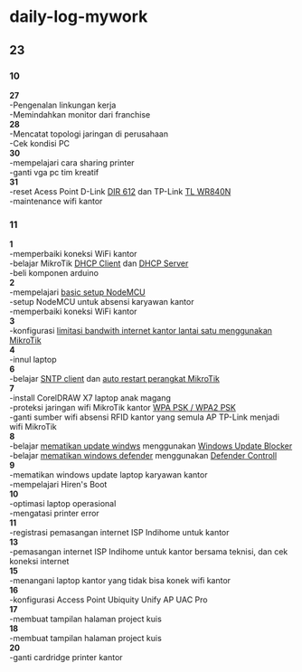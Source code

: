 # daily-log-mywork
## 23 <br />
### 10 <br />
**27** <br />
-Pengenalan linkungan kerja <br />
-Memindahkan monitor dari franchise <br />
**28** <br />
-Mencatat topologi jaringan di perusahaan <br />
-Cek kondisi PC <br />
**30** <br />
-mempelajari cara sharing printer <br />
-ganti vga pc tim kreatif <br />
**31** <br />
-reset Acess Point D-Link [DIR 612](https://www.youtube.com/watch?v=diqjpI4at-Q) dan TP-Link [TL WR840N](https://www.youtube.com/watch?v=AQDA5-KnuTg) <br />
-maintenance wifi kantor <br />
### 11 <br />
**1** <br />
-memperbaiki koneksi WiFi kantor <br />
-belajar MikroTik [DHCP Client](https://citraweb.com/artikel_lihat.php?id=122) dan [DHCP Server](https://citraweb.com/artikel_lihat.php?id=122) <br />
-beli komponen arduino <br />
**2** <br />
-mempelajari [basic setup NodeMCU](https://www.youtube.com/watch?v=qOWnx9sRb9c) <br />
-setup NodeMCU untuk absensi karyawan kantor <br />
-memperbaiki koneksi WiFi kantor <br />
**3** <br />
-konfigurasi [limitasi bandwith internet kantor lantai satu menggunakan MikroTik](https://citraweb.com/artikel_lihat.php?id=53) <br />
**4** <br />
-innul laptop <br />
**6** <br />
-belajar [SNTP client](https://citraweb.com/artikel_lihat.php?id=55) dan [auto restart perangkat MikroTik](https://www.tutorialjaringan.com/2018/02/cara-setting-router-mikrotik-restart-otomatis-dengan-scheduler.html) <br />
**7** <br />
-install CorelDRAW X7 laptop anak magang <br />
-proteksi jaringan wifi MikroTik kantor [WPA PSK / WPA2 PSK](https://pelajarkesiangan.blogspot.com/2018/08/konfigurasi-security-wep-dan-wpa-psk.html) <br />
-ganti sumber wifi absensi RFID kantor yang semula AP TP-Link menjadi wifi MikroTik <br />
**8** <br />
-belajar [mematikan update windws](https://www.youtube.com/watch?v=hLlNWcY01Ws) menggunakan [Windows Update Blocker](https://www.sordum.org/9470/windows-update-blocker-v1-8/) <br />
-belajar [mematikan windows defender](https://www.youtube.com/watch?v=qHL2ZPBe_2Q) menggunakan [Defender Controll](https://www.sordum.org/9480/defender-control-v2-1/) <br />
**9** <br />
-mematikan windows update laptop karyawan kantor <br /> 
-mempelajari Hiren's Boot <br />
**10** <br />
-optimasi laptop operasional <br />
-mengatasi printer error <br />
**11** <br />
-registrasi pemasangan internet ISP Indihome untuk kantor <br />
**13** <br />
-pemasangan internet ISP Indihome untuk kantor bersama teknisi, dan cek koneksi internet <br />
**15** <br />
-menangani laptop kantor yang tidak bisa konek wifi kantor <br />
**16** <br />
-konfigurasi Access Point Ubiquity Unify AP UAC Pro <br />
**17** <br />
-membuat tampilan halaman project kuis <br />
**18** <br />
-membuat tampilan halaman project kuis <br />
**20** <br />
-ganti cardridge printer kantor <br />
